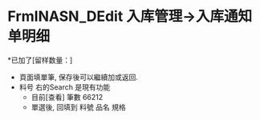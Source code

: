 # FrmINASN_DEdit 入库管理->入库通知单明细

*已加了[留样数量：]

* 頁面填單筆, 保存後可以繼續加或返回.
* 料号 右的Search 是現有功能
  * 目前[查看] 筆數 66212
  * 單選後, 回填到 料號 品名 規格

